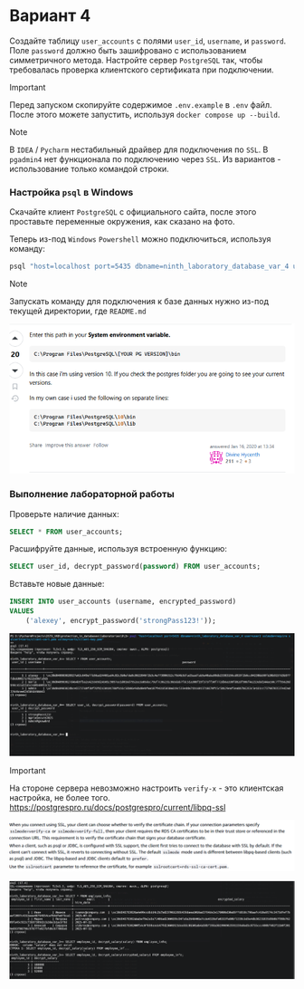 # Вариант 4

Создайте таблицу `user_accounts` с полями `user_id`, `username`, и `password`. Поле `password` должно быть зашифровано с
использованием симметричного метода. Настройте сервер `PostgreSQL` так, чтобы требовалась проверка клиентского
сертификата при подключении.

> [!IMPORTANT]
> Перед запуском скопируйте содержимое `.env.example` в `.env` файл. 
> После этого можете запустить, используя `docker compose up --build`.

> [!NOTE]
> В `IDEA` / `Pycharm` нестабильный драйвер для подключения по `SSL`. 
> В `pgadmin4` нет функционала по подключению через `SSL`.
> Из вариантов - использование только командой строки. 

### Настройка `psql` в Windows

Скачайте клиент `PostgreSQL` с официального сайта, после этого проставьте переменные окружения, как сказано на фото.

Теперь из-под `Windows` `Powershell` можно подключиться, используя команду: 

```bash
psql "host=localhost port=5435 dbname=ninth_laboratory_database_var_4 user=user2 sslmode=require sslcert=certs/client-cert.pem sslkey=certs/client-key.pem"
```

> [!NOTE]
> Запускать команду для подключения к базе данных нужно из-под текущей директории, где `README.md`

![img.png](images/1.png)

### Выполнение лабораторной работы

Проверьте наличие данных:

```sql
SELECT * FROM user_accounts;
```

Расшифруйте данные, используя встроенную функцию: 

```sql
SELECT user_id, decrypt_password(password) FROM user_accounts;
```

Вставьте новые данные:

```sql
INSERT INTO user_accounts (username, encrypted_password)
VALUES
    ('alexey', encrypt_password('strongPass123!'));
```

![img.png](images/2.png)

> [!IMPORTANT]
> На стороне сервера невозможно настроить `verify-x` - это клиентская настройка, не более того. 
> https://postgrespro.ru/docs/postgrespro/current/libpq-ssl

![img.png](images/3.png)

![img.png](images/4.png)

